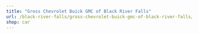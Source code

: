 ```yaml
---
title: "Gross Chevrolet Buick GMC of Black River Falls"
url: /black-river-falls/gross-chevrolet-buick-gmc-of-black-river-falls/
shop: car
---
```


